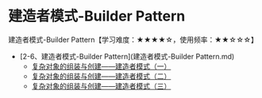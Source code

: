 # 建造者模式-Builder Pattern

建造者模式-Builder Pattern【学习难度：★★★★☆，使用频率：★★☆☆☆】

   * [2-6、建造者模式-Builder Pattern](建造者模式-Builder Pattern.md)
       * [复杂对象的组装与创建——建造者模式（一）](复杂对象的组装与创建——建造者模式（一）.md)
       * [复杂对象的组装与创建——建造者模式（二）](复杂对象的组装与创建——建造者模式（二）.md)
       * [复杂对象的组装与创建——建造者模式（三）](复杂对象的组装与创建——建造者模式（三）.md)

